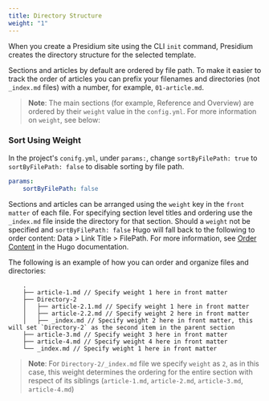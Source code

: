 ```yaml
---
title: Directory Structure
weight: "1"
---
```


When you create a Presidium site using the CLI `init` command, Presidium creates the directory structure for the 
selected template.

Sections and articles by default are ordered by file path. To make it easier to track the order of articles you can prefix your filenames and directories (not `_index.md` files) with a number, for example, `01-article.md`.

> **Note**: The main sections (for example, Reference and Overview) are ordered by their `weight` value in the `config.yml`. For more information on `weight`, see below:


### Sort Using Weight

In the project's `conifg.yml`, under `params:`,  change `sortByFilePath: true` to `sortByFilePath: false` to disable sorting by file path. 

```yml
params:
    sortByFilePath: false
```

Sections and articles can be arranged using the `weight` key in the `front matter` of each file. For specifying section level titles and ordering use the `_index.md` file inside the directory for that section. Should a `weight` not be specified and `sortByFilePath: false` Hugo will fall back to the following to order content: Data > Link Title > FilePath. For more information, see [Order Content](https://gohugo.io/templates/lists/#order-content) in the Hugo documentation.

The following is an example of how you can order and organize files and directories:

```
    .
    ├── article-1.md // Specify weight 1 here in front matter
    ├── Directory-2
    │   ├── article-2.1.md // Specify weight 1 here in front matter
    │   ├── article-2.2.md // Specify weight 2 here in front matter
    │   ├── _index.md // Specify weight 2 here in front matter, this will set `Directory-2` as the second item in the parent section
    ├── article-3.md // Specify weight 3 here in front matter
    ├── article-4.md // Specify weight 4 here in front matter
    └── _index.md // Specify weight 1 here in front matter
```

> **Note**: For `Directory-2/_index.md` file we specify `weight` as `2`, as in this case, this weight determines the ordering for the entire section with respect of its siblings (`article-1.md`, `article-2.md`, `article-3.md`, `article-4.md`)
